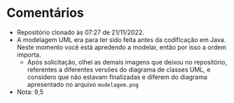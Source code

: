 # Comentários

- Repositório clonado às 07:27 de 21/11/2022.
- A modelagem UML era para ter sido feita antes da codificação em Java. Neste momento você está apredendo a modelar, então por isso a ordem importa.
  - Após solicitação, olhei as demais imagens que deixou no repositório, referentes a diferentes versões do diagrama de classes UML, e considero que não estavam finalizadas e diferem do diagrama apresentado no arquivo `modelagem.png`
- Nota: 9,5

